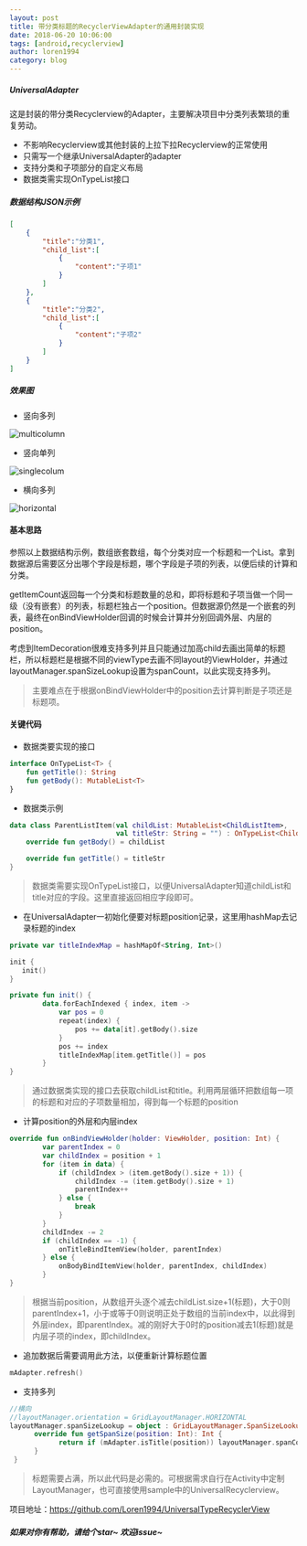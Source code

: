 ```yaml
---
layout: post
title: 带分类标题的RecyclerViewAdapter的通用封装实现
date: 2018-06-20 10:06:00
tags: [android,recyclerview]
author: loren1994
category: blog
---
```


##### UniversalAdapter
这是封装的带分类Recyclerview的Adapter，主要解决项目中分类列表繁琐的重复劳动。

* 不影响Recyclerview或其他封装的上拉下拉Recyclerview的正常使用
* 只需写一个继承UniversalAdapter的adapter
* 支持分类和子项部分的自定义布局
* 数据类需实现OnTypeList接口

<!-- more -->
#####  数据结构JSON示例

~~~~json
[
    {
        "title":"分类1",
        "child_list":[
            {
                "content":"子项1"
            }
        ]
    },
    {
        "title":"分类2",
        "child_list":[
            {
                "content":"子项2"
            }
        ]
    }
]
~~~~



##### 效果图

* 竖向多列

![multicolumn](/blog/assets/images/multicolumn.jpg)

* 竖向单列

![singlecolum](/blog/assets/images/singlecolum.jpg)

* 横向多列

![horizontal](/blog/assets/images/horizontal.jpg)

#### 基本思路 

参照以上数据结构示例，数组嵌套数组，每个分类对应一个标题和一个List。拿到数据源后需要区分出哪个字段是标题，哪个字段是子项的列表，以便后续的计算和分类。

getItemCount返回每一个分类和标题数量的总和，即将标题和子项当做一个同一级（没有嵌套）的列表，标题栏独占一个position。但数据源仍然是一个嵌套的列表，最终在onBindViewHolder回调的时候会计算并分别回调外层、内层的position。

考虑到ItemDecoration很难支持多列并且只能通过加高child去画出简单的标题栏，所以标题栏是根据不同的viewType去画不同layout的ViewHolder，并通过layoutManager.spanSizeLookup设置为spanCount，以此实现支持多列。

> 主要难点在于根据onBindViewHolder中的position去计算判断是子项还是标题项。

#### 关键代码

* 数据类要实现的接口

~~~~kotlin
interface OnTypeList<T> {
    fun getTitle(): String
    fun getBody(): MutableList<T>
}
~~~~

* 数据类示例

~~~~kotlin
data class ParentListItem(val childList: MutableList<ChildListItem>,
                          val titleStr: String = "") : OnTypeList<ChildListItem> {
    override fun getBody() = childList

    override fun getTitle() = titleStr
}
~~~~

> 数据类需要实现OnTypeList接口，以便UniversalAdapter知道childList和title对应的字段。这里直接返回相应字段即可。

* 在UniversalAdapter一初始化便要对标题position记录，这里用hashMap去记录标题的index

~~~~kotlin
private var titleIndexMap = hashMapOf<String, Int>()

init {
   init()
}

private fun init() {
        data.forEachIndexed { index, item ->
            var pos = 0
            repeat(index) {
                pos += data[it].getBody().size
            }
            pos += index
            titleIndexMap[item.getTitle()] = pos
        }
}
~~~~

> 通过数据类实现的接口去获取childList和title。利用两层循环把数组每一项的标题和对应的子项数量相加，得到每一个标题的position

* 计算position的外层和内层index

~~~~kotlin
override fun onBindViewHolder(holder: ViewHolder, position: Int) {
        var parentIndex = 0
        var childIndex = position + 1
        for (item in data) {
            if (childIndex > (item.getBody().size + 1)) {
                childIndex -= (item.getBody().size + 1)
                parentIndex++
            } else {
                break
            }
        }
        childIndex -= 2
        if (childIndex == -1) {
            onTitleBindItemView(holder, parentIndex)
        } else {
            onBodyBindItemView(holder, parentIndex, childIndex)
        }
}
~~~~

> 根据当前position，从数组开头逐个减去childList.size+1(标题)，大于0则parentIndex+1，小于或等于0则说明正处于数组的当前index中，以此得到外层index，即parentIndex。减的刚好大于0时的position减去1(标题)就是内层子项的index，即childIndex。

* 追加数据后需要调用此方法，以便重新计算标题位置

~~~~kotlin
mAdapter.refresh()
~~~~

* 支持多列

~~~~kotlin
//横向
//layoutManager.orientation = GridLayoutManager.HORIZONTAL
layoutManager.spanSizeLookup = object : GridLayoutManager.SpanSizeLookup() {
      override fun getSpanSize(position: Int): Int {
            return if (mAdapter.isTitle(position)) layoutManager.spanCount else 1
      }
 }
~~~~

> 标题需要占满，所以此代码是必需的。可根据需求自行在Activity中定制LayoutManager，也可直接使用sample中的UniversalRecyclerview。



项目地址：https://github.com/Loren1994/UniversalTypeRecyclerView

##### 如果对你有帮助，请给个star~ 欢迎issue~